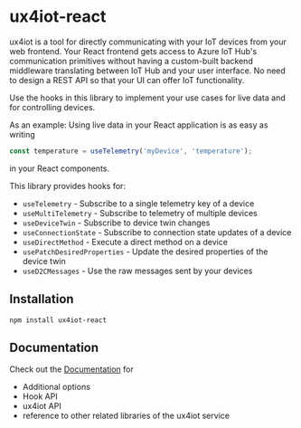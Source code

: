 # ux4iot-react

ux4iot is a tool for directly communicating with your IoT devices from your web frontend. Your React frontend gets access to Azure IoT Hub's 
communication primitives without having a custom-built backend middleware translating between IoT Hub and your user interface. 
No need to design a REST API so that your UI can offer IoT functionality.

Use the hooks in this library to implement your use cases for live data and for controlling devices. 

As an example: Using live data in your React application is as easy as writing

```js
const temperature = useTelemetry('myDevice', 'temperature');
```

in your React components.

This library provides hooks for:

- `useTelemetry` - Subscribe to a single telemetry key of a device
- `useMultiTelemetry` - Subscribe to telemetry of multiple devices
- `useDeviceTwin` - Subscribe to device twin changes
- `useConnectionState` - Subscribe to connection state updates of a device
- `useDirectMethod` - Execute a direct method on a device
- `usePatchDesiredProperties` - Update the desired properties of the device twin
- `useD2CMessages` - Use the raw messages sent by your devices

## Installation

```
npm install ux4iot-react
```

## Documentation

Check out the [Documentation](https://docs.ux4iot.com/using-react/introduction) for

- Additional options
- Hook API
- ux4iot API
- reference to other related libraries of the ux4iot service
